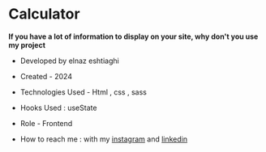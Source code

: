 # Calculator
**If you have a lot of information to display on your site, why don't you use my project**

- Developed by elnaz eshtiaghi

- Created - 2024

- Technologies Used - Html , css , sass 

- Hooks Used : useState 

- Role - Frontend

- How to reach me : with my [instagram](https://www.instagram.com/elnaz_eshtiaghi) and [linkedin](https://www.linkedin.com/in/elnaz-eshtiaghi-936832290/)
